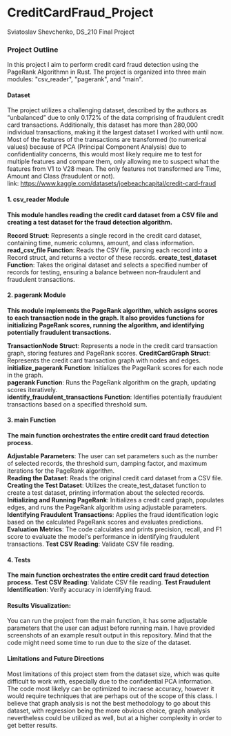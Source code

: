 # CreditCardFraud_Project
Sviatoslav Shevchenko, DS_210 Final Project


### Project Outline

In this project I aim to perform credit card fraud detection using the PageRank Algorithmn in Rust. The project is organized into three main modules: "csv_reader", "pagerank", and "main".

#### Dataset 
The project utilizes a challenging dataset, described by the authors as “unbalanced” due to only 0.172% of the data comprising of fraudulent credit card transactions. Additionally, this dataset has more than 280,000 individual transactions, making it the largest dataset I worked with until now. Most of the features of the transactions are transformed (to numerical values) because of PCA (Principal Component Analysis) due to confidentiality concerns, this would most likely require me to test for multiple features and compare them, only allowing me to suspect what the features from V1 to V28 mean. The only features not transformed are Time, Amount and Class (fraudulent or not).      
link: https://www.kaggle.com/datasets/joebeachcapital/credit-card-fraud

#### 1. csv_reader Module
**This module handles reading the credit card dataset from a CSV file and creating a test dataset for the fraud detection algorithm.**

**Record Struct**:    Represents a single record in the credit card dataset, containing time, numeric columns, amount, and class information.
**read_csv_file Function**:    Reads the CSV file, parsing each record into a Record struct, and returns a vector of these records.
**create_test_dataset Function**:    Takes the original dataset and selects a specified number of records for testing, ensuring a balance between non-fraudulent and fraudulent transactions.

#### 2. pagerank Module
**This module implements the PageRank algorithm, which assigns scores to each transaction node in the graph. It also provides functions for initializing PageRank scores, running the algorithm, and identifying potentially fraudulent transactions.**

**TransactionNode Struct**:    Represents a node in the credit card transaction graph, storing features and PageRank scores.
**CreditCardGraph Struct**:    Represents the credit card transaction graph with nodes and edges.
**initialize_pagerank Function**:    Initializes the PageRank scores for each node in the graph.      
**pagerank Function**:    Runs the PageRank algorithm on the graph, updating scores iteratively.        
**identify_fraudulent_transactions Function**:    Identifies potentially fraudulent transactions based on a specified threshold sum.

#### 3. main Function
**The main function orchestrates the entire credit card fraud detection process.**

**Adjustable Parameters**:    The user can set parameters such as the number of selected records, the threshold sum, damping factor, and maximum iterations for the PageRank algorithm.      
**Reading the Dataset**:    Reads the original credit card dataset from a CSV file.        
**Creating the Test Dataset**:    Utilizes the create_test_dataset function to create a test dataset, printing information about the selected records.      
**Initializing and Running PageRank**:    Initializes a credit card graph, populates edges, and runs the PageRank algorithm using adjustable parameters.        
**Identifying Fraudulent Transactions**:    Applies the fraud identification logic based on the calculated PageRank scores and evaluates predictions.   
**Evaluation Metrics**:    The code calculates and prints precision, recall, and F1 score to evaluate the model's performance in identifying fraudulent transactions.
**Test CSV Reading**:    Validate CSV file reading.

#### 4. Tests
**The main function orchestrates the entire credit card fraud detection process.**
**Test CSV Reading**:    Validate CSV file reading.
**Test Fraudulent Identification**:    Verify accuracy in identifying fraud.


#### Results Visualization:
You can run the project from the main function, it has some adjustable parameters that the user can adjust before running main. I have provided screenshots of an example result output in this repository. Mind that the code might need some time to run due to the size of the dataset. 


#### Limitations and Future Directions 
Most limitations of this project stem from the dataset size, which was quite difficult to work with, especially due to the confidential PCA information. The code most likelyy can be optimized to incraese accuracy, however it would require techniques that are perhaps out of the scope of this class. I believe that graph analysis is not the best methodology to go about this dataset, with regression being the more obvious choice, graph analysis nevertheless could be utilized as well, but at a higher complexity in order to get better results. 

